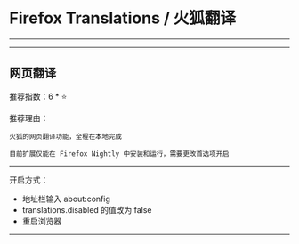 # Firefox Translations / 火狐翻译

---


---

## 网页翻译

推荐指数：6 * ⭐

推荐理由：

    火狐的网页翻译功能，全程在本地完成

    目前扩展仅能在 Firefox Nightly 中安装和运行，需要更改首选项开启

---


开启方式：

- 地址栏输入 about:config
- translations.disabled 的值改为 false
- 重启浏览器

---

















